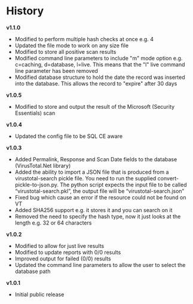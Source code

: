 # History #

**v1.1.0**

- Modified to perform multiple hash checks at once e.g. 4
- Updated the file mode to work on any size file
- Modified to store all positive scan results
- Modified command line parameters to include "m" mode option e.g. c=caching, d=database, l=live. This means that the "l" live command line parameter has been removed
- Modified database structure to hold the date the record was inserted into the database. This allows the record to "expire" after 30 days 

**v1.0.5**

- Modified to store and output the result of the Microsoft (Security Essentials) scan
 
**v1.0.4**

- Updated the config file to be SQL CE aware

**v1.0.3**

- Added Permalink, Response and Scan Date fields to the database (VirusTotal.Net library)
- Added the ability to import a JSON file that is produced from a virustotal-search pickle file. You need to run the supplied convert-pickle-to-json.py. The python script expects the input file to be called “virustotal-search.pkl”, the output file will be “virustotal-search.json”
- Fixed bug which cause an error if the resource could not be found on VT
- Added SHA256 support e.g. it stores it and you can search on it
- Removed the need to specify the hash type, now it just looks at the length e.g. 32 or 64 characters

**v1.0.2**

- Modified to allow for just live results
- Modified to update reports with 0/0 results
- Improved output for failed (0/0) results
- Updated the command line parameters to allow the user to select the database path


**v1.0.1**

- Initial public release